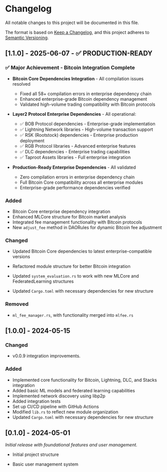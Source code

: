 # Changelog

All notable changes to this project will be documented in this file.

The format is based on [Keep a Changelog](https://keepachangelog.com/en/1.0.0/),
and this project adheres to [Semantic Versioning](https://semver.org/spec/v2.0.0.html).

## [1.1.0] - 2025-06-07 - ✅ PRODUCTION-READY

### ✅ Major Achievement - Bitcoin Integration Complete

- **Bitcoin Core Dependencies Integration** - All compilation issues resolved
  - Fixed all 58+ compilation errors in enterprise dependency chain
  - Enhanced enterprise-grade Bitcoin dependency management
  - Validated high-volume trading compatibility with Bitcoin protocols

- **Layer2 Protocol Enterprise Dependencies** - All operational:
  - ✅ BOB Protocol dependencies - Enterprise-grade implementation
  - ✅ Lightning Network libraries - High-volume transaction support
  - ✅ RSK (Rootstock) dependencies - Enterprise production deployment
  - ✅ RGB Protocol libraries - Advanced enterprise features
  - ✅ DLC dependencies - Enterprise trading capabilities
  - ✅ Taproot Assets libraries - Full enterprise integration

- **Production-Ready Enterprise Dependencies** - All validated
  - Zero compilation errors in enterprise dependency chain
  - Full Bitcoin Core compatibility across all enterprise modules
  - Enterprise-grade performance dependencies verified

### Added

- Bitcoin Core enterprise dependency integration
- Enhanced MLCore structure for Bitcoin market analysis
- Integrated fee management functionality with Bitcoin protocols
- New `adjust_fee` method in DAORules for dynamic Bitcoin fee adjustment

### Changed

- Updated Bitcoin Core dependencies to latest enterprise-compatible versions
- Refactored module structure for better Bitcoin integration

- Updated `system_evaluation.rs` to work with new MLCore and FederatedLearning structures
- Updated `Cargo.toml` with necessary dependencies for new structure

### Removed

- `ml_fee_manager.rs`, with functionality merged into `mlfee.rs`

## [1.0.0] - 2024-05-15

### Changed

- v0.0.9 integration improvements.

### Added

- Implemented core functionality for Bitcoin, Lightning, DLC, and Stacks integration
- Added basic ML models and federated learning capabilities
- Implemented network discovery using libp2p
- Added integration tests
- Set up CI/CD pipeline with GitHub Actions
- Modified `lib.rs` to reflect new module organization
- Updated `Cargo.toml` with necessary dependencies for new structure

## [0.1.0] - 2024-05-01

*Initial release with foundational features and user management.*

- Initial project structure

- Basic user management system
